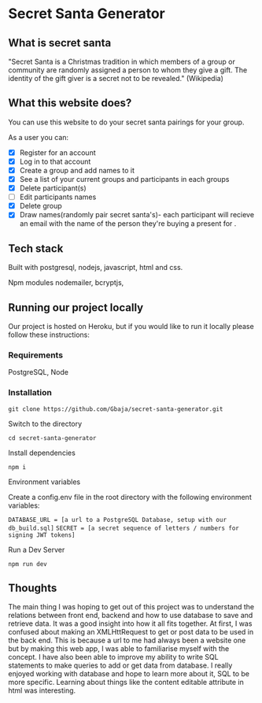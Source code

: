 # Secret Santa Generator

## What is secret santa

"Secret Santa is a  Christmas tradition in which members of a group or community are randomly assigned a person to whom they give a gift. The identity of the gift giver is a secret not to be revealed." (Wikipedia)

## What this website does?

You can use this website to do your secret santa pairings for your group. 

As a user you can:
* [x] Register for an account
* [x] Log in to that account
* [x] Create a group and add names to it 
* [x] See a list of your current groups and participants in each groups
* [x] Delete participant(s) 
* [ ] Edit participants names
* [x] Delete group
* [x] Draw names(randomly pair secret santa's)- each participant will recieve an email with the name of the person they're buying a present for .

## Tech stack
Built with postgresql, nodejs, javascript, html and css. 

Npm modules nodemailer, bcryptjs, 

## Running our project locally
Our project is hosted on Heroku, but if you would like to run it locally please follow these instructions:

### Requirements

PostgreSQL, Node

### Installation

`git clone https://github.com/Gbaja/secret-santa-generator.git` 

Switch to the directory

`cd secret-santa-generator` 

Install dependencies

`npm i`

Environment variables 

Create a config.env file in the root directory with the following environment variables:

`DATABASE_URL = [a url to a PostgreSQL Database, setup with our db_build.sql]`
`SECRET = [a secret sequence of letters / numbers for signing JWT tokens]`

Run a Dev Server

`npm run dev`

## Thoughts

The main thing I was hoping to get out of this project was to understand the relations between front end, backend and how to use database to save and retrieve data. It was a good insight into how it all fits together. At first, I was confused about making an XMLHttRequest to get or post data to be used in the back end. This is because a url to me had always been a website one but by making this web app, I was able to familiarise myself with the concept. 
I have also been able to improve my ability to write SQL statements to make queries to add or get data from database. I really enjoyed working with database and hope to learn more about it, SQL to be more specific.  Learning about things like the content editable attribute in html was interesting. 
